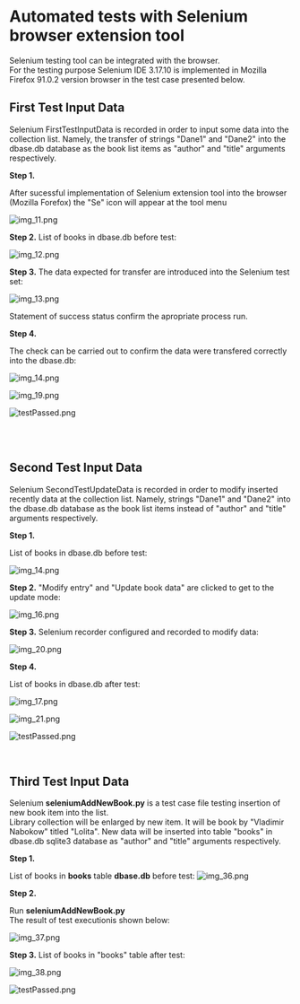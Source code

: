 # Automated tests with Selenium browser extension tool


Selenium testing tool can be integrated with the browser. </br>
For the testing purpose Selenium IDE 3.17.10 is implemented in Mozilla Firefox 91.0.2 version browser in the test case
presented below.

## **First Test Input Data**

Selenium FirstTestInputData is recorded in order to input some data into the collection list. Namely, the transfer of
strings "Dane1" and "Dane2" into the dbase.db database as the book list items as "author"
and "title" arguments respectively. </br>

**Step 1.**

After sucessful implementation of Selenium extension tool into the browser
(Mozilla Forefox) the "Se" icon will appear at the tool menu

![img_11.png](booklibrary/static/img/seleniumTests/img_11.png)

**Step 2.**
List of books in dbase.db before test: 


![img_12.png](booklibrary/static/img/seleniumTests/img_12.png)<br>

**Step 3.**
The data expected for transfer are introduced into the Selenium test set:

![img_13.png](booklibrary/static/img/seleniumTests/img_13.png)

Statement of success status confirm the apropriate process run.
</br>

**Step 4.**

The check can be carried out to confirm the data were transfered correctly into the dbase.db:

![img_14.png](booklibrary/static/img/seleniumTests/img_14.png)

![img_19.png](booklibrary/static/img/seleniumTests/img_19.png)

![testPassed.png](booklibrary/static/img/seleniumTests/testPassed.png)

<br>

<br>

## **Second Test Input Data**

Selenium SecondTestUpdateData is recorded in order to modify inserted recently data at the collection list. Namely,
strings "Dane1" and "Dane2" into the dbase.db database as the book list items instead of "author"
and "title" arguments respectively. </br>

**Step 1.**

List of books in dbase.db before test:

![img_14.png](booklibrary/static/img/seleniumTests/img_14.png)

**Step 2.**
"Modify entry" and "Update book data" are clicked to get to the update mode:

![img_16.png](booklibrary/static/img/seleniumTests/img_16.png)

**Step 3.**
Selenium recorder configured and recorded to modify data:

![img_20.png](booklibrary/static/img/seleniumTests/img_20.png)

**Step 4.**

List of books in dbase.db after test:

![img_17.png](booklibrary/static/img/seleniumTests/img_17.png)

![img_21.png](booklibrary/static/img/seleniumTests/img_21.png)

![testPassed.png](booklibrary/static/img/seleniumTests/testPassed.png)

<br>

## **Third Test Input Data**

Selenium **seleniumAddNewBook.py** is a test case file testing insertion of new book item into the list.</br>
Library collection will be enlarged by new item. It will be book by "Vladimir Nabokow" titled "Lolita". New data will be
inserted into table "books" in dbase.db sqlite3 database as "author" and "title" arguments respectively.</br>

**Step 1.**

List of books in **books** table  **dbase.db** before test:
![img_36.png](booklibrary/static/img/seleniumTests/img_36.png)</br>

**Step 2.**

Run **seleniumAddNewBook.py** </br>
The result of test executionis shown below: </br>

![img_37.png](booklibrary/static/img/seleniumTests/img_37.png)<br>

**Step 3.**
List of books in "books" table after test:

![img_38.png](booklibrary/static/img/seleniumTests/img_38.png)<br>

![testPassed.png](booklibrary/static/img/seleniumTests/testPassed.png)<br>

<br>

